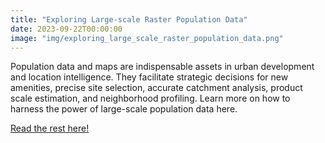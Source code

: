 ```yaml
---
title: "Exploring Large-scale Raster Population Data"
date: 2023-09-22T00:00:00
image: "img/exploring_large_scale_raster_population_data.png"
---
```


Population data and maps are indispensable assets in urban development and location intelligence. They facilitate strategic decisions for new amenities, precise site selection, accurate catchment analysis, product scale estimation, and neighborhood profiling. Learn more on how to harness the power of large-scale population data here.

[Read the rest here!](https://towardsdatascience.com/exploring-large-scale-raster-population-data-72803cf7f2ad)

